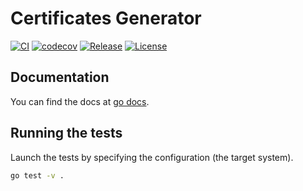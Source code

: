# Certificates Generator

[![CI](https://github.com/shipengqi/crt/actions/workflows/ci.yml/badge.svg)](https://github.com/shipengqi/crt/actions/workflows/ci.yml)
[![codecov](https://codecov.io/gh/shipengqi/crt/branch/main/graph/badge.svg?token=SMU4SI304O)](https://codecov.io/gh/shipengqi/crt)
[![Release](https://img.shields.io/github/release/shipengqi/crt.svg)](https://github.com/shipengqi/crt/releases)
[![License](https://img.shields.io/github/license/shipengqi/crt)](https://github.com/shipengqi/crt/blob/main/LICENSE)

## Documentation

You can find the docs at [go docs](https://pkg.go.dev/github.com/shipengqi/crt).

## Running the tests

Launch the tests by specifying the configuration (the target system).

```bash
go test -v .
```
